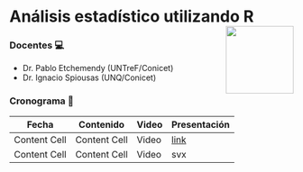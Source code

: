 
<!-- README.md is generated from README.Rmd. Please edit that file -->

# Análisis estadístico utilizando R <a href='https://github.com/spiousas/Inferencia_con_R_UNQ2021'><img src='https://ddhh.unq.edu.ar/wp-content/uploads/2017/04/Logo-UNQ-RGB.png' align="right" height="120" /></a>

### Docentes 💻

-   Dr. Pablo Etchemendy (UNTreF/Conicet)
-   Dr. Ignacio Spiousas (UNQ/Conicet)

### Cronograma 📆

| Fecha | Contenido | Video | Presentación |
| ------------- | ------------- | ------------- | ------------- |
| Content Cell  | Content Cell  | Video | [link](https://spiousas.github.io/Inferencia_con_R_UNQ2021/Presentaciones/ggplot_2.html) |
| Content Cell  | Content Cell  | Video | svx |
